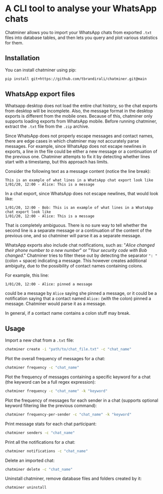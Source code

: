 # A CLI tool to analyse your WhatsApp chats

Chatminer allows you to import your WhatsApp chats from exported `.txt` files 
into database tables, and then lets you query and plot various statistics for them.

## Installation

You can install chatminer using pip:

```bash
pip install git+https://github.com/tbrandirali/chatminer.git@main
```

## WhatsApp export files

Whatsapp desktop does not load the entire chat history, so the chat exports from desktop will be incomplete.
Also, the message format in the desktop exports is different from the mobile ones.
Because of this, chatminer only supports loading exports from WhatsApp mobile.
Before running chatminer, extract the `.txt` file from the `.zip` archive.

Since WhatsApp does not properly escape messages and contact names,
there are edge cases in which chatminer may not accurately parse messages.
For example, since WhatsApp does not escape newlines in exports, 
a line in the file could be either a new message or a continuation of the previous one.
Chatminer attempts to fix it by detecting whether lines start with a timestamp, but this approach has limits.

Consider the following text as a message content (notice the line break):
```
This is an example of what lines in a WhatsApp chat export look like
1/01/20, 12:00 - Alice: This is a message
```

In a chat export, since WhatsApp does not escape newlines, that would look like:
```
1/01/20, 12:00 - Bob: This is an example of what lines in a WhatsApp chat export look like
1/01/20, 12:00 - Alice: This is a message
```

That is completely ambiguous. There is no sure way to tell whether the second line is a separate message
or a continuation of the content of the previous one, and so chatminer will parse it as a separate message.

WhatsApp exports also include chat notifications, such as:
"_Alice changed their phone number to a new number_" or "_Your security code with Bob changed_."
Chatminer tries to filter these out by detecting the separator `": "` (colon + space) indicating a message.
This however creates additional ambiguity, due to the possibility of contact names containing colons.

For example, this line:
```
1/01/20, 12:00 - Alice: pinned a message
```

could be a message by `Alice` saying she pinned a message, 
or it could be a notification saying that a contact named `Alice:` (with the colon) pinned a message.
Chatminer would parse it as a message.

In general, if a contact name contains a colon stuff may break.

## Usage

Import a new chat from a `.txt` file:

```bash
chatminer create -i "path/to/chat_file.txt" -c "chat_name"
```

Plot the overall frequency of messages for a chat:

```bash
chatminer frequency -c "chat_name"
```

Plot the frequency of messages containing a specific keyword for a chat 
(the keyword can be a full regex expression):

```bash
chatminer frequency -c "chat_name" -k "keyword"
```

Plot the frequency of messages for each sender in a chat
(supports optional keyword filtering like the previous command):

```bash
chatminer frequency-per-sender -c "chat_name" -k "keyword"
```

Print message stats for each chat participant:

```bash
chatminer senders -c "chat_name"
```

Print all the notifications for a chat:

```bash
chatminer notifications -c "chat_name"
```

Delete an imported chat:

```bash
chatminer delete -c "chat_name"
```

Uninstall chatminer, remove database files and folders created by it:

```bash
chatminer uninstall
```